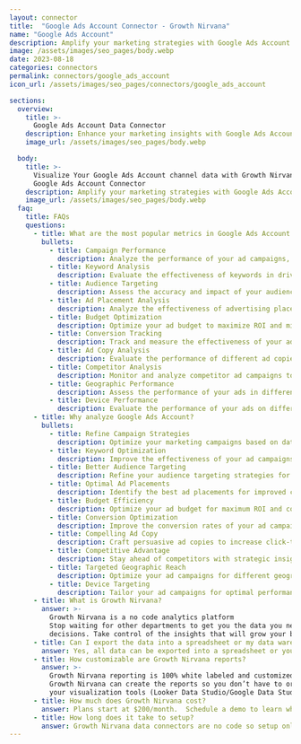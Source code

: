 ```yaml
---
layout: connector
title:  "Google Ads Account Connector - Growth Nirvana"
name: "Google Ads Account"
description: Amplify your marketing strategies with Google Ads Account integration, gaining actionable insights from campaign data analysis.
image: /assets/images/seo_pages/body.webp
date: 2023-08-18
categories: connectors
permalink: connectors/google_ads_account
icon_url: /assets/images/seo_pages/connectors/google_ads_account

sections:
  overview:
    title: >-
      Google Ads Account Data Connector
    description: Enhance your marketing insights with Google Ads Account integration. Seamlessly merge marketing data, unlocking insights that shape campaign strategies, lead analysis, and operational excellence.
    image_url: /assets/images/seo_pages/body.webp

  body:
    title: >-
      Visualize Your Google Ads Account channel data with Growth Nirvana's
      Google Ads Account Connector
    description: Amplify your marketing strategies with Google Ads Account integration, gaining actionable insights from campaign data analysis.
    image_url: /assets/images/seo_pages/body.webp
  faq:
    title: FAQs
    questions:
      - title: What are the most popular metrics in Google Ads Account to analyze?
        bullets:
          - title: Campaign Performance
            description: Analyze the performance of your ad campaigns, including impressions, clicks, and conversions.
          - title: Keyword Analysis
            description: Evaluate the effectiveness of keywords in driving traffic and conversions.
          - title: Audience Targeting
            description: Assess the accuracy and impact of your audience targeting strategies.
          - title: Ad Placement Analysis
            description: Analyze the effectiveness of advertising placements for optimal results.
          - title: Budget Optimization
            description: Optimize your ad budget to maximize ROI and minimize wasted spend.
          - title: Conversion Tracking
            description: Track and measure the effectiveness of your ad campaigns in driving conversions.
          - title: Ad Copy Analysis
            description: Evaluate the performance of different ad copies to improve click-through rates.
          - title: Competitor Analysis
            description: Monitor and analyze competitor ad campaigns to gain a competitive edge.
          - title: Geographic Performance
            description: Assess the performance of your ads in different geographic locations.
          - title: Device Performance
            description: Evaluate the performance of your ads on different devices, such as desktop, mobile, and tablets.
      - title: Why analyze Google Ads Account?
        bullets:
          - title: Refine Campaign Strategies
            description: Optimize your marketing campaigns based on data-driven insights.
          - title: Keyword Optimization
            description: Improve the effectiveness of your ad campaigns by optimizing keywords.
          - title: Better Audience Targeting
            description: Refine your audience targeting strategies for better ad performance.
          - title: Optimal Ad Placements
            description: Identify the best ad placements for improved campaign results.
          - title: Budget Efficiency
            description: Optimize your ad budget for maximum ROI and cost-effectiveness.
          - title: Conversion Optimization
            description: Improve the conversion rates of your ad campaigns through data analysis.
          - title: Compelling Ad Copy
            description: Craft persuasive ad copies to increase click-through rates and conversions.
          - title: Competitive Advantage
            description: Stay ahead of competitors with strategic insights from competitor analysis.
          - title: Targeted Geographic Reach
            description: Optimize your ad campaigns for different geographic locations.
          - title: Device Targeting
            description: Tailor your ad campaigns for optimal performance on different devices.
      - title: What is Growth Nirvana?
        answer: >-
          Growth Nirvana is a no code analytics platform 
          Stop waiting for other departments to get you the data you need to make critical business 
          decisions. Take control of the insights that will grow your business.
      - title: Can I export the data into a spreadsheet or my data warehouse?
        answer: Yes, all data can be exported into a spreadsheet or your data warehouse (Google BigQuery, AWS, Snowflake, Azure, etc)
      - title: How customizable are Growth Nirvana reports?
        answer: >-
          Growth Nirvana reporting is 100% white labeled and customized to your specifications.
          Growth Nirvana can create the reports so you don’t have to or you can connect
          your visualization tools (Looker Data Studio/Google Data Studio, Tableau, PowerBI, etc) to Growth Nirvana.
      - title: How much does Growth Nirvana cost?
        answer: Plans start at $200/month.  Schedule a demo to learn what plan is best for you.
      - title: How long does it take to setup?
        answer: Growth Nirvana data connectors are no code so setup only requires a few clicks.
---
```

